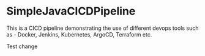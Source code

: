 # SimpleJavaCICDPipeline
This is a CICD pipeline demonstrating the use of different devops tools such as - Docker, Jenkins, Kubernetes, ArgoCD, Terraform etc.

Test change